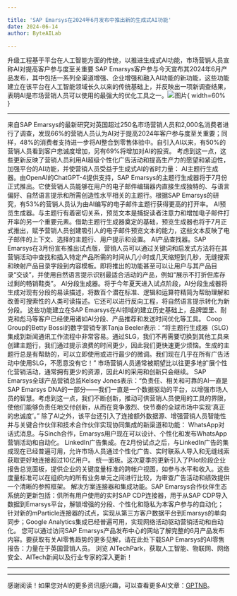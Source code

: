 ```yaml
---

title: 'SAP Emarsys在2024年6月发布中推出新的生成式AI功能'
date: 2024-06-14
author: ByteAILab

---
```


升级工程基于平台在人工智能方面的传统，以推进生成式AI功能，市场营销人员宣称AI对提高客户参与度至关重要
SAP Emarsys客户参与今天宣布其2024年6月产品发布，其中包括一系列全渠道增强、企业增强和融入AI功能的新功能，这些功能建立在该平台在人工智能领域长久以来的传统基础上，并反映出一项新调查结果，表明AI是市场营销人员可以使用的最强大的优化工具之一。![图片](https://ai-techpark.com/wp-content/uploads/2024/06/Banzai-L-1-960x540.jpg){ width=60% }

---

来自SAP Emarsys的最新研究对英国超过250名市场营销人员和2,000名消费者进行了调查，发现66%的营销人员认为AI对于提高2024年客户参与度至关重要；同样，48%的消费者支持进一步将AI整合到零售体验中。自引入AI以来，有50%的营销人员看到客户忠诚度增加，另有69%将增加对AI的投资。
考虑到这一点，这些更新反映了营销人员利用AI超级个性化广告活动和提高生产力的愿望和紧迫性，加强平台的AI功能，并使营销人员受益于生成式AI的省时力量：
AI主题行生成器。由OpenAI的ChatGPT-4提供支持，SAP Emarsys的主题行生成器将于7月份正式推出。它使营销人员能够在用户的电子邮件编辑器内直接生成独特的、与语言偏好、自然语言提示和所需创造性水平相关的主题行。根据SAP Emarsys的研究，有53%的营销人员认为由AI编写的电子邮件主题行获得更高的打开率。
AI预览生成器。与主题行有着密切关系，预览文本是捕捉读者注意力和增加电子邮件打开率的另一个重要元素。借助主题行生成器奠定的基础，预览生成器也将于7月正式推出，赋予营销人员创建吸引人的电子邮件预览文本的能力，这些文本反映了电子邮件的上下文、选择的主题行、用户提示和设置。
AI产品查找器。SAP Emarsys在3月份宣布推出试点版，营销人员可以通过关键词和启发式方法将在其营销活动中查找和插入特定产品所需的时间从几小时或几天缩短到几秒，无缝搜索和映射产品目录字段到内容模板。即将推出的功能甚至可以让用户与其产品目录“交谈”，并使用自然语言提示识别最适合活动的产品，例如“展示不打折但库存过剩的畅销鞋类”。
AI分段生成器。将于今年夏天进入试点阶段，AI分段生成器将生成对现有分段的易读描述，将数百个潜在标准、逻辑和运算符精简为帮助理解和改善可搜索性的人类可读描述。它还可以进行反向工程，将自然语言提示转化为新分段。
这些功能建立在SAP Emarsys在AI领域的建立历史基础上，品牌盟里、耐克和彪马等客户已经使用诸如AI分段、产品推荐和发送时间优化等工具。
Coop Group的Betty Bossi的数字营销专家Tanja Beeler表示：“将主题行生成器（SLG）集成到新闻通讯工作流程中非常容易。通过SLG，我们不再需要切换到其他工具来创建主题行，我们通过提示浪费的时间更少，因此我们更快速更少烦恼。生成的主题行总是有帮助的，可以立即使用或进行最少的微调。我们现在几乎在所有广告活动中使用SLG，不愿意没有它！”
市场营销人员通常被期望比以往更多地扩展个性化营销活动，通常拥有更少的资源，因此AI的采用和创新只会继续。
SAP Emarsys全球产品营销总监Kelsey Jones表示：“负责任、相关和可靠的AI一直是SAP Emarsys DNA的一部分——我们一直是一个数据驱动的平台，以增强市场人员的智慧。考虑到这一点，我们不断创新，推动可供营销人员使用的工具的界限，使他们能够负责任地交付创新，从而在竞争激烈、快节奏的全球市场中实现‘真正的忠诚度’。”
除了AI之外，该平台还引入了连接额外数据源、增强营销人员智能性并与关键合作伙伴和技术合作伙伴实现协同集成的新渠道和功能：
WhatsApp对话式消息。与Sinch合作，Emarsys用户现在可以设计、个性化和发布WhatsApp营销活动和自动化。
LinkedIn广告集成。在2月份试点之后，与LinkedIn广告的集成现在已经普遍可用，允许市场人员通过个性化广告、实时联系人导入和无缝线索获取更好地连接超过10亿用户。
统一面板。这次夏季的更新引入了Pilot阶段企业报告总览面板，提供企业的关键度量标准的跨帐户视图，如参与水平和收入。这些度量标准可以在组织内的所有业务单元之间进行比较，为审查广告活动和绩效提供一个清晰的参照框架。
解决方案连接器和集成功能。SAP Emarsys合作伙伴生态系统的更新包括：供所有用户使用的实时SAP CDP连接器，用于从SAP CDP导入数据到Emarsys平台，解锁增强的分段、个性化和隐私为本客户参与的自动化；针对新的mParticle连接器的试点，实现从第三方客户数据平台到Emarsys的单向同步；Google Analytics集成已经普遍可用，实现网络活动驱动营销活动和自动化。
您可以通过访问SAP Emarsys产品发布中心的网站了解完整的6月产品发布内容。要获取有关AI零售趋势的更多见解，请在此处下载SAP Emarsys的AI零售报告：力量在于英国营销人员。
浏览 AITechPark，获取人工智能、物联网、网络安全、AITech新闻以及行业专家的深入更新！

---
---
感谢阅读！如果您对AI的更多资讯感兴趣，可以查看更多AI文章：[GPTNB](https://gptnb.com)。